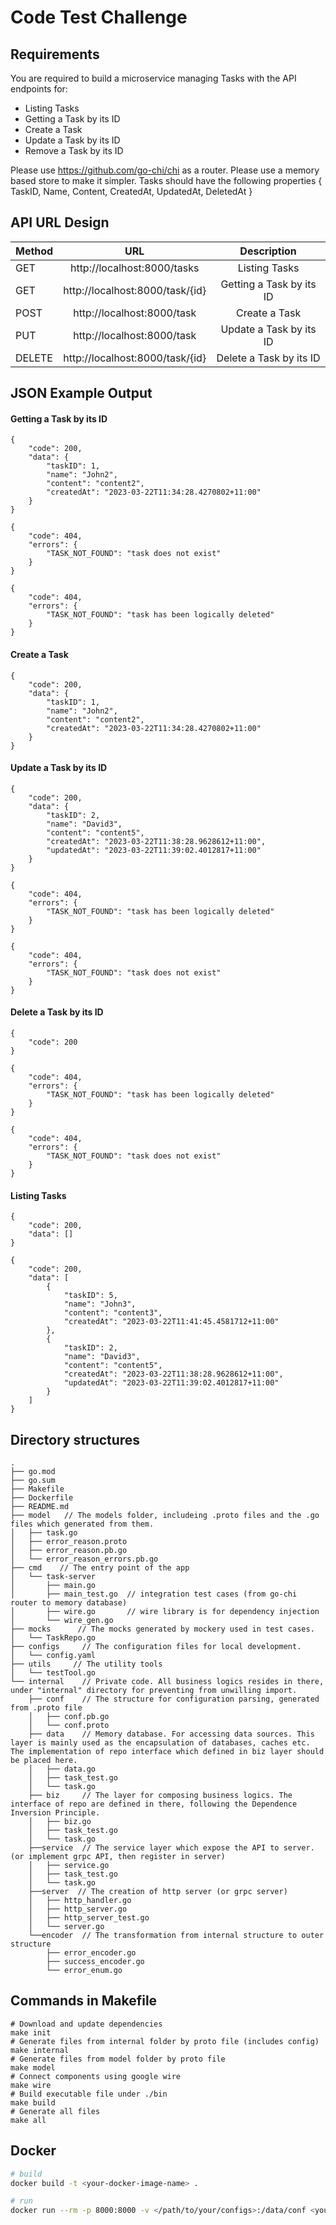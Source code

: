 # Code Test Challenge

## Requirements

You are required to build a microservice managing Tasks with the API endpoints for:

- Listing Tasks
- Getting a Task by its ID
- Create a Task
- Update a Task by its ID
- Remove a Task by its ID

Please use https://github.com/go-chi/chi as a router.
Please use a memory based store to make it simpler.
Tasks should have the following properties { TaskID, Name, Content, CreatedAt, UpdatedAt, DeletedAt }

## API URL Design

| Method |               URL               |       Description        |
| ------ | :-----------------------------: | :----------------------: |
| GET    |   http://localhost:8000/tasks   |      Listing Tasks       |
| GET    | http://localhost:8000/task/{id} | Getting a Task by its ID |
| POST   |   http://localhost:8000/task    |      Create a Task       |
| PUT    |   http://localhost:8000/task    | Update a Task by its ID  |
| DELETE | http://localhost:8000/task/{id} | Delete a Task by its ID  |

## JSON Example Output

#### Getting a Task by its ID

```
{
    "code": 200,
    "data": {
        "taskID": 1,
        "name": "John2",
        "content": "content2",
        "createdAt": "2023-03-22T11:34:28.4270802+11:00"
    }
}
```

```
{
    "code": 404,
    "errors": {
        "TASK_NOT_FOUND": "task does not exist"
    }
}
```

```
{
    "code": 404,
    "errors": {
        "TASK_NOT_FOUND": "task has been logically deleted"
    }
}
```

#### Create a Task

```
{
    "code": 200,
    "data": {
        "taskID": 1,
        "name": "John2",
        "content": "content2",
        "createdAt": "2023-03-22T11:34:28.4270802+11:00"
    }
}
```

#### Update a Task by its ID

```
{
    "code": 200,
    "data": {
        "taskID": 2,
        "name": "David3",
        "content": "content5",
        "createdAt": "2023-03-22T11:38:28.9628612+11:00",
        "updatedAt": "2023-03-22T11:39:02.4012817+11:00"
    }
}
```

```
{
    "code": 404,
    "errors": {
        "TASK_NOT_FOUND": "task has been logically deleted"
    }
}
```

```
{
    "code": 404,
    "errors": {
        "TASK_NOT_FOUND": "task does not exist"
    }
}
```

#### Delete a Task by its ID

```
{
    "code": 200
}
```

```
{
    "code": 404,
    "errors": {
        "TASK_NOT_FOUND": "task has been logically deleted"
    }
}
```

```
{
    "code": 404,
    "errors": {
        "TASK_NOT_FOUND": "task does not exist"
    }
}
```

#### Listing Tasks

```
{
    "code": 200,
    "data": []
}
```

```
{
    "code": 200,
    "data": [
        {
            "taskID": 5,
            "name": "John3",
            "content": "content3",
            "createdAt": "2023-03-22T11:41:45.4581712+11:00"
        },
        {
            "taskID": 2,
            "name": "David3",
            "content": "content5",
            "createdAt": "2023-03-22T11:38:28.9628612+11:00",
            "updatedAt": "2023-03-22T11:39:02.4012817+11:00"
        }
    ]
}
```

## Directory structures

```
.
├── go.mod
├── go.sum
├── Makefile
├── Dockerfile
├── README.md
├── model   // The models folder, includeing .proto files and the .go files which generated from them.
│   ├── task.go
│   ├── error_reason.proto
│   ├── error_reason.pb.go
│   └── error_reason_errors.pb.go
├── cmd    // The entry point of the app
│   └── task-server
│       ├── main.go
│       ├── main_test.go  // integration test cases (from go-chi router to memory database)
│       ├── wire.go       // wire library is for dependency injection
│       └── wire_gen.go
├── mocks      // The mocks generated by mockery used in test cases.
│   └── TaskRepo.go
├── configs     // The configuration files for local development.
│   └── config.yaml
├── utils     // The utility tools
│   └── testTool.go
└── internal    // Private code. All business logics resides in there, under "internal" directory for preventing from unwilling import.
    ├── conf    // The structure for configuration parsing, generated from .proto file
    │   ├── conf.pb.go
    │   └── conf.proto
    ├── data    // Memory database. For accessing data sources. This layer is mainly used as the encapsulation of databases, caches etc. The implementation of repo interface which defined in biz layer should be placed here.
    │   ├── data.go
    │   ├── task_test.go
    │   └── task.go
    ├── biz     // The layer for composing business logics. The interface of repo are defined in there, following the Dependence Inversion Principle.
    │   ├── biz.go
    │   ├── task_test.go
    │   └── task.go
    ├──service  // The service layer which expose the API to server. (or implement grpc API, then register in server)
    │   ├── service.go
    │   ├── task_test.go
    │   └── task.go
    ├──server  // The creation of http server (or grpc server)
    │   ├── http_handler.go
    │   ├── http_server.go
    │   ├── http_server_test.go
    │   └── server.go
    └──encoder  // The transformation from internal structure to outer structure
        ├── error_encoder.go
        ├── success_encoder.go
        └── error_enum.go

```

## Commands in Makefile

```
# Download and update dependencies
make init
# Generate files from internal folder by proto file (includes config)
make internal
# Generate files from model folder by proto file
make model
# Connect components using google wire
make wire
# Build executable file under ./bin
make build
# Generate all files
make all
```

## Docker

```bash
# build
docker build -t <your-docker-image-name> .

# run
docker run --rm -p 8000:8000 -v </path/to/your/configs>:/data/conf <your-docker-image-name>
```
